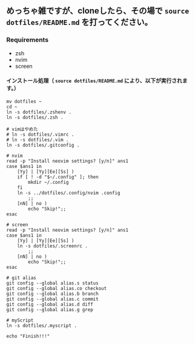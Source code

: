 ## めっちゃ雑ですが、cloneしたら、その場で `source dotfiles/README.md` を打ってください。
### Requirements
- zsh
- nvim
- screen

#### インストール処理（ `source dotfiles/README.md` により、以下が実行されます。）
```
mv dotfiles ~
cd ~
ln -s dotfiles/.zshenv .
ln -s dotfiles/.zsh .

# vimはやめた
# ln -s dotfiles/.vimrc .
# ln -s dotfiles/.vim .
ln -s dotfiles/.gitconfig .

# nvim
read -p "Install neovim settings? [y/n]" ans1
case $ans1 in
    [Yy] | [Yy][Ee][Ss] )
	if [ ! -d "$~/.config" ]; then
	    mkdir ~/.config
	fi
	ln -s ../dotfiles/.config/nvim .config
        ;;
    [nN] | no )
        echo "Skip!";;
esac

# screen
read -p "Install neovim settings? [y/n]" ans1
case $ans1 in
    [Yy] | [Yy][Ee][Ss] )
	ln -s dotfiles/.screenrc .
        ;;
    [nN] | no )
        echo "Skip!";;
esac

# git alias
git config --global alias.s status
git config --global alias.co checkout
git config --global alias.b branch
git config --global alias.c commit
git config --global alias.d diff
git config --global alias.g grep

# myScript
ln -s dotfiles/.myscript .

echo "Finish!!!"
```
